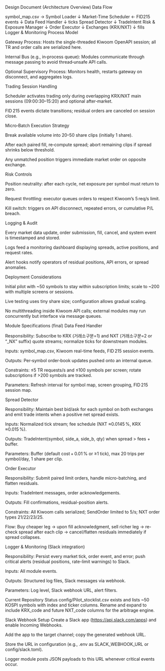 Design Document (Architecture Overview)
Data Flow

symbol_map.csv → Symbol Loader
                     ↓
              Market-Time Scheduler ← FID215 events
                     ↓
              Data Feed Handler
                     ↓ ticks
              Spread Detector
                     ↓ TradeIntent
              Risk & Exposure Manager
                     ↓
              Order Executor
                     ↓
               Exchanges (KRX/NXT)
                     ↓ fills
              Logger & Monitoring
Process Model

Gateway Process: Hosts the single-threaded Kiwoom OpenAPI session; all TR and order calls are serialized here.

Internal Bus (e.g., in‑process queue): Modules communicate through message passing to avoid thread‑unsafe API calls.

Optional Supervisory Process: Monitors health, restarts gateway on disconnect, and aggregates logs.

Trading Session Handling

Scheduler activates trading only during overlapping KRX/NXT main sessions (09:00:30–15:20) and optional after‑market.

FID 215 events dictate transitions; residual orders are canceled on session close.

Micro‑Batch Execution Strategy

Break available volume into 20–50 share clips (initially 1 share).

After each paired fill, re‑compute spread; abort remaining clips if spread shrinks below threshold.

Any unmatched position triggers immediate market order on opposite exchange.

Risk Controls

Position neutrality: after each cycle, net exposure per symbol must return to zero.

Request throttling: executor queues orders to respect Kiwoom’s 5 req/s limit.

Kill switch: triggers on API disconnect, repeated errors, or cumulative P/L breach.

Logging & Audit

Every market data update, order submission, fill, cancel, and system event is timestamped and stored.

Logs feed a monitoring dashboard displaying spreads, active positions, and request rates.

Alert hooks notify operators of residual positions, API errors, or spread anomalies.

Deployment Considerations

Initial pilot with ~50 symbols to stay within subscription limits; scale to ~200 with multiple screens or sessions.

Live testing uses tiny share size; configuration allows gradual scaling.

No multithreading inside Kiwoom API calls; external modules may run concurrently but interface via message queues.




Module Specifications (final)
Data Feed Handler

Responsibility: Subscribe to KRX (거래소구분=1) and NXT (거래소구분=2 or “_NX” suffix) quote streams; normalize ticks for downstream modules.

Inputs: symbol_map.csv, Kiwoom real-time feeds, FID 215 session events.

Outputs: Per‑symbol order‑book updates pushed onto an internal queue.

Constraints: ≤5 TR requests/s and ≤100 symbols per screen; rotate subscriptions if >200 symbols are tracked.

Parameters: Refresh interval for symbol map, screen grouping, FID 215 session map.

Spread Detector

Responsibility: Maintain best bid/ask for each symbol on both exchanges and emit trade intents when a positive net spread exists.

Inputs: Normalized tick stream; fee schedule (NXT ≈0.0145 %, KRX ≈0.015 %).

Outputs: TradeIntent(symbol, side_a, side_b, qty) when spread > fees + buffer.

Parameters: Buffer (default cost + 0.01 % or ≥1 tick), max 20 trips per symbol/day, 1 share per clip.

Order Executor

Responsibility: Submit paired limit orders, handle micro-batching, and flatten residuals.

Inputs: TradeIntent messages, order acknowledgements.

Outputs: Fill confirmations, residual-position alerts.

Constraints: All Kiwoom calls serialized; SendOrder limited to 5/s; NXT order types 21/22/23/25.

Flow: Buy cheaper leg → upon fill acknowledgment, sell richer leg → re-check spread after each clip → cancel/flatten residuals immediately if spread collapses.

Logger & Monitoring (Slack integration)

Responsibility: Persist every market tick, order event, and error; push critical alerts (residual positions, rate-limit warnings) to Slack.

Inputs: All module events.

Outputs: Structured log files, Slack messages via webhook.

Parameters: Log level, Slack webhook URL, alert filters.

Current Repository Status
config/Pilot_stocklist.csv exists and lists ~50 KOSPI symbols with index and ticker columns. Rename and expand to include KRX_code and future NXT_code columns for the arbitrage engine.

Slack Webhook Setup
Create a Slack app (https://api.slack.com/apps) and enable Incoming Webhooks.

Add the app to the target channel; copy the generated webhook URL.

Store the URL in configuration (e.g., .env as SLACK_WEBHOOK_URL or config/slack.toml).

Logger module posts JSON payloads to this URL whenever critical events occur.